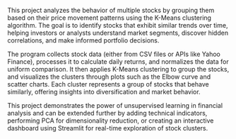 This project analyzes the behavior of multiple stocks by grouping them based on their price movement patterns using the K-Means clustering algorithm. The goal is to identify stocks that exhibit similar trends over time, helping investors or analysts understand market segments, discover hidden correlations, and make informed portfolio decisions.

The program collects stock data (either from CSV files or APIs like Yahoo Finance), processes it to calculate daily returns, and normalizes the data for uniform comparison. It then applies K-Means clustering to group the stocks, and visualizes the clusters through plots such as the Elbow curve and scatter charts. Each cluster represents a group of stocks that behave similarly, offering insights into diversification and market behavior.

This project demonstrates the power of unsupervised learning in financial analysis and can be extended further by adding technical indicators, performing PCA for dimensionality reduction, or creating an interactive dashboard using Streamlit for real-time exploration of stock clusters.
